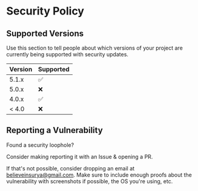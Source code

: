# Security Policy

## Supported Versions

Use this section to tell people about which versions of your project are
currently being supported with security updates.

| Version | Supported          |
| ------- | ------------------ |
| 5.1.x   | :white_check_mark: |
| 5.0.x   | :x:                |
| 4.0.x   | :white_check_mark: |
| < 4.0   | :x:                |

## Reporting a Vulnerability

Found a security loophole?
<!--Add templates here-->
Consider making reporting it with an Issue & opening a PR. 

If that's not possible, consider dropping an email at [believeinsurya@gmail.com](mailto:believeinsurya@gmail.com?subject=I%20Found%20A%20Bug!). Make sure to include enough proofs about the vulnerability with screenshots if possible, the OS you're using, etc.
